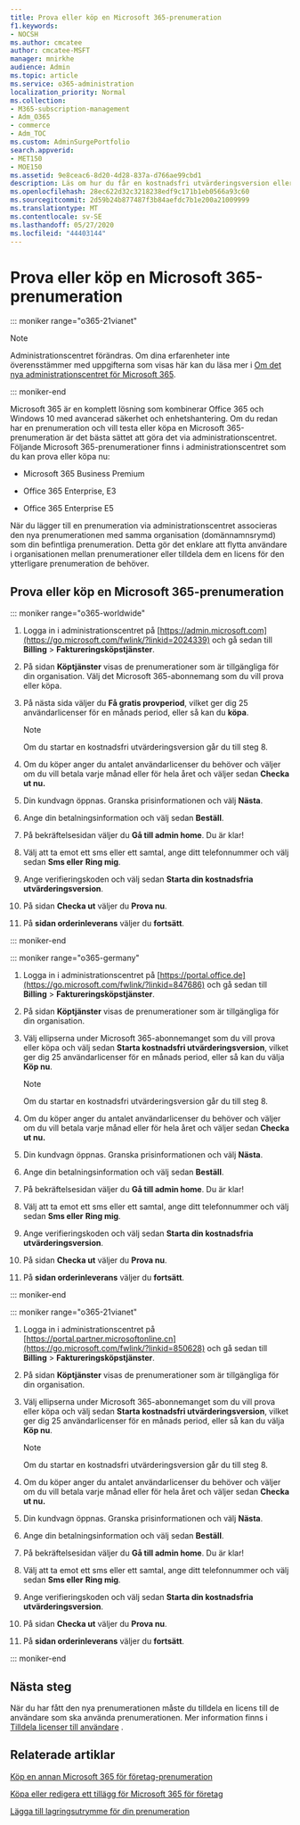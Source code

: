 ```yaml
---
title: Prova eller köp en Microsoft 365-prenumeration
f1.keywords:
- NOCSH
ms.author: cmcatee
author: cmcatee-MSFT
manager: mnirkhe
audience: Admin
ms.topic: article
ms.service: o365-administration
localization_priority: Normal
ms.collection:
- M365-subscription-management
- Adm_O365
- commerce
- Adm_TOC
ms.custom: AdminSurgePortfolio
search.appverid:
- MET150
- MOE150
ms.assetid: 9e8ceac6-8d20-4d28-837a-d766ae99cbd1
description: Läs om hur du får en kostnadsfri utvärderingsversion eller köper en prenumeration för Microsoft 365.
ms.openlocfilehash: 28ec622d32c3218238edf9c171b1eb0566a93c60
ms.sourcegitcommit: 2d59b24b877487f3b84aefdc7b1e200a21009999
ms.translationtype: MT
ms.contentlocale: sv-SE
ms.lasthandoff: 05/27/2020
ms.locfileid: "44403144"
---
```

# <a name="try-or-buy-a-microsoft-365-subscription"></a>Prova eller köp en Microsoft 365-prenumeration

::: moniker range="o365-21vianet"

> [!NOTE]
> Administrationscentret förändras. Om dina erfarenheter inte överensstämmer med uppgifterna som visas här kan du läsa mer i [Om det nya administrationscentret för Microsoft 365](https://docs.microsoft.com/microsoft-365/admin/microsoft-365-admin-center-preview?view=o365-21vianet).

::: moniker-end

Microsoft 365 är en komplett lösning som kombinerar Office 365 och Windows 10 med avancerad säkerhet och enhetshantering. Om du redan har en prenumeration och vill testa eller köpa en Microsoft 365-prenumeration är det bästa sättet att göra det via administrationscentret. Följande Microsoft 365-prenumerationer finns i administrationscentret som du kan prova eller köpa nu:
  
- Microsoft 365 Business Premium

- Office 365 Enterprise, E3

- Office 365 Enterprise E5

När du lägger till en prenumeration via administrationscentret associeras den nya prenumerationen med samma organisation (domännamnsrymd) som din befintliga prenumeration. Detta gör det enklare att flytta användare i organisationen mellan prenumerationer eller tilldela dem en licens för den ytterligare prenumeration de behöver.
  
## <a name="try-or-buy-a-microsoft-365-subscription"></a>Prova eller köp en Microsoft 365-prenumeration

::: moniker range="o365-worldwide"


1. Logga in i administrationscentret på [https://admin.microsoft.com](https://go.microsoft.com/fwlink/?linkid=2024339) och gå sedan till **Billing** \> **Faktureringsköpstjänster**.

2. På sidan **Köptjänster** visas de prenumerationer som är tillgängliga för din organisation. Välj det Microsoft 365-abonnemang som du vill prova eller köpa.

3. På nästa sida väljer du **Få gratis provperiod**, vilket ger dig 25 användarlicenser för en månads period, eller så kan du **köpa**.

    > [!NOTE]
    > Om du startar en kostnadsfri utvärderingsversion går du till steg 8.
  
4. Om du köper anger du antalet användarlicenser du behöver och väljer om du vill betala varje månad eller för hela året och väljer sedan **Checka ut nu.**

5. Din kundvagn öppnas. Granska prisinformationen och välj **Nästa**.

6. Ange din betalningsinformation och välj sedan **Beställ**.

7. På bekräftelsesidan väljer du **Gå till admin home**. Du är klar!

8. Välj att ta emot ett sms eller ett samtal, ange ditt telefonnummer och välj sedan **Sms eller** **Ring mig**.

9. Ange verifieringskoden och välj sedan **Starta din kostnadsfria utvärderingsversion**.

10. På sidan **Checka ut** väljer du **Prova nu**.

11. På **sidan orderinleverans** väljer du **fortsätt**.


::: moniker-end

::: moniker range="o365-germany"
1. Logga in i administrationscentret på [https://portal.office.de](https://go.microsoft.com/fwlink/?linkid=847686) och gå sedan till **Billing** \> **Faktureringsköpstjänster**.

2. På sidan **Köptjänster** visas de prenumerationer som är tillgängliga för din organisation. 

3. Välj ellipserna under Microsoft 365-abonnemanget som du vill prova eller köpa och välj sedan **Starta kostnadsfri utvärderingsversion**, vilket ger dig 25 användarlicenser för en månads period, eller så kan du välja **Köp nu**.

    > [!NOTE]
    > Om du startar en kostnadsfri utvärderingsversion går du till steg 8.
  
4. Om du köper anger du antalet användarlicenser du behöver och väljer om du vill betala varje månad eller för hela året och väljer sedan **Checka ut nu.**

5. Din kundvagn öppnas. Granska prisinformationen och välj **Nästa**.

6. Ange din betalningsinformation och välj sedan **Beställ**.

7. På bekräftelsesidan väljer du **Gå till admin home**. Du är klar!

8. Välj att ta emot ett sms eller ett samtal, ange ditt telefonnummer och välj sedan **Sms eller** **Ring mig**.

9. Ange verifieringskoden och välj sedan **Starta din kostnadsfria utvärderingsversion**.

10. På sidan **Checka ut** väljer du **Prova nu**.

11. På **sidan orderinleverans** väljer du **fortsätt**.

::: moniker-end

::: moniker range="o365-21vianet"
1. Logga in i administrationscentret på [https://portal.partner.microsoftonline.cn](https://go.microsoft.com/fwlink/?linkid=850628) och gå sedan till **Billing** \> **Faktureringsköpstjänster**.

2. På sidan **Köptjänster** visas de prenumerationer som är tillgängliga för din organisation. 

3. Välj ellipserna under Microsoft 365-abonnemanget som du vill prova eller köpa och välj sedan **Starta kostnadsfri utvärderingsversion**, vilket ger dig 25 användarlicenser för en månads period, eller så kan du välja **Köp nu**.

    > [!NOTE]
    > Om du startar en kostnadsfri utvärderingsversion går du till steg 8.
  
4. Om du köper anger du antalet användarlicenser du behöver och väljer om du vill betala varje månad eller för hela året och väljer sedan **Checka ut nu.**

5. Din kundvagn öppnas. Granska prisinformationen och välj **Nästa**.

6. Ange din betalningsinformation och välj sedan **Beställ**.

7. På bekräftelsesidan väljer du **Gå till admin home**. Du är klar!

8. Välj att ta emot ett sms eller ett samtal, ange ditt telefonnummer och välj sedan **Sms eller** **Ring mig**.

9. Ange verifieringskoden och välj sedan **Starta din kostnadsfria utvärderingsversion**.

10. På sidan **Checka ut** väljer du **Prova nu**.

11. På **sidan orderinleverans** väljer du **fortsätt**.

::: moniker-end


## <a name="next-steps"></a>Nästa steg

När du har fått den nya prenumerationen måste du tilldela en licens till de användare som ska använda prenumerationen. Mer information finns i [Tilldela licenser till användare](../admin/manage/assign-licenses-to-users.md) .

## <a name="related-articles"></a>Relaterade artiklar

[Köp en annan Microsoft 365 för företag-prenumeration](buy-another-subscription.md)

[Köpa eller redigera ett tillägg för Microsoft 365 för företag](buy-or-edit-an-add-on.md)

[Lägga till lagringsutrymme för din prenumeration](add-storage-space.md)

